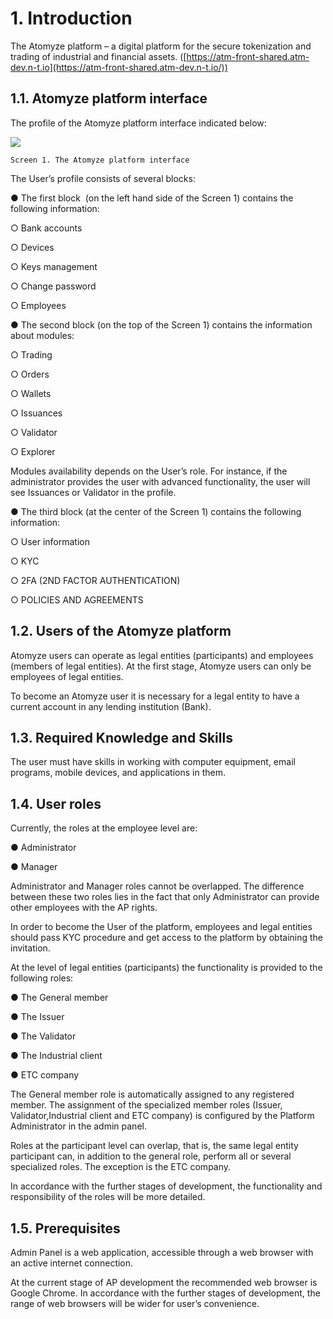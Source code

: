 



# 1. Introduction

The Atomyze platform – a digital platform for
the secure tokenization and trading of industrial and financial assets. ([https://atm-front-shared.atm-dev.n-t.io](https://atm-front-shared.atm-dev.n-t.io/))

## 1.1. Atomyze platform interface

The profile of the Atomyze platform interface
indicated below:

![](/Users/denis/Library/Application%20Support/marktext/images/2020-12-25-11-36-13-image.png)

 `Screen 1. The
Atomyze platform interface`

The User’s profile consists of several blocks:

● The first block  (on the left hand side of the Screen 1)
contains the following information:

○ Bank accounts

○ Devices

○ Keys management

○ Change password

○ Employees

● The second block (on
the top of the Screen 1) contains the information about modules:

○ Trading

○ Orders

○ Wallets

○ Issuances

○ Validator

○ Explorer

Modules availability
depends on the User’s role. For instance, if the administrator provides the
user with advanced functionality, the user will see Issuances or Validator in
the profile.

● The third block (at
the center of the Screen 1) contains the following information:

○ User information

○ KYC

○ 2FA (2ND FACTOR AUTHENTICATION)

○ POLICIES AND AGREEMENTS

## 1.2. Users of the Atomyze platform

Atomyze users can operate as legal entities
(participants) and employees (members of legal entities). At the first stage,
Atomyze users can only be employees of legal entities.

To become an Atomyze user it is necessary for
a legal entity to have a current account in any lending institution (Bank).

## 1.3. Required Knowledge and Skills

The user must have skills in working with computer
equipment, email programs, mobile devices, and applications in them.

## 1.4. User roles

Currently, the roles at the employee level
are:

● Administrator

● Manager

Administrator and Manager roles cannot be
overlapped. The difference between these two roles lies in the fact that only
Administrator can provide other employees with the AP rights.

In order to become the User of the platform,
employees and legal entities should pass KYC procedure and get access to the
platform by obtaining the invitation.

At the level of legal entities (participants)
the functionality is provided to the following roles:

● The General member

● The Issuer

● The Validator

● The Industrial client

● ETC company

The General member role is automatically
assigned to any registered member. The assignment of the specialized member
roles (Issuer, Validator,Industrial client and ETC company) is configured by
the Platform Administrator in the admin panel.

Roles at the participant level can overlap,
that is, the same legal entity participant can, in addition to the general
role, perform all or several specialized roles. The exception is the ETC
company.

In accordance with the further stages of
development, the functionality and responsibility of the roles will be more
detailed.

## 1.5. Prerequisites

Admin Panel is a web application, accessible
through a web browser with an active internet connection.

At the current stage of AP development the
recommended web browser is Google Chrome. In accordance with the further stages
of development, the range of web browsers will be wider for user’s convenience.
